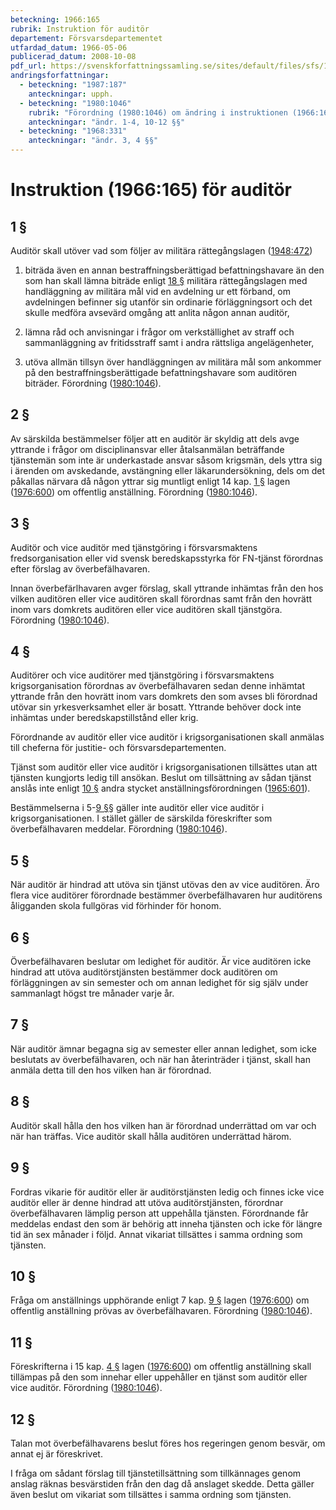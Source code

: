 ```yaml
---
beteckning: 1966:165
rubrik: Instruktion för auditör
departement: Försvarsdepartementet
utfardad_datum: 1966-05-06
publicerad_datum: 2008-10-08
pdf_url: https://svenskforfattningssamling.se/sites/default/files/sfs/1966-05/SFS1966-165.pdf
andringsforfattningar:
  - beteckning: "1987:187"
    anteckningar: upph.
  - beteckning: "1980:1046"
    rubrik: "Förordning (1980:1046) om ändring i instruktionen (1966:165) för auditör"
    anteckningar: "ändr. 1-4, 10-12 §§"
  - beteckning: "1968:331"
    anteckningar: "ändr. 3, 4 §§"
---
```


# Instruktion (1966:165) för auditör

## 1 §

Auditör skall utöver vad som följer av militära rättegångslagen ([1948:472](https://selex.se/eli/sfs/1948/472))

1. biträda även en annan bestraffningsberättigad befattningshavare än den som han skall lämna biträde enligt [18 §](#18) militära rättegångslagen med handläggning av militära mål vid en avdelning ur ett förband, om avdelningen befinner sig utanför sin ordinarie förläggningsort och det skulle medföra avsevärd omgång att anlita någon annan auditör,

2. lämna råd och anvisningar i frågor om verkställighet av straff och sammanläggning av fritidsstraff samt i andra rättsliga angelägenheter,

3. utöva allmän tillsyn över handläggningen av militära mål som ankommer på den bestraffningsberättigade befattningshavare som auditören biträder. Förordning ([1980:1046](https://selex.se/eli/sfs/1980/1046)).

## 2 §

Av särskilda bestämmelser följer att en auditör är skyldig att dels avge yttrande i frågor om disciplinansvar eller åtalsanmälan beträffande tjänstemän som inte är underkastade ansvar såsom krigsmän, dels yttra sig i ärenden om avskedande, avstängning eller läkarundersökning, dels om det påkallas närvara då någon yttrar sig muntligt enligt 14 kap. [1 §](#kap14.1) lagen ([1976:600](https://selex.se/eli/sfs/1976/600)) om offentlig anställning. Förordning ([1980:1046](https://selex.se/eli/sfs/1980/1046)).

## 3 §

Auditör och vice auditör med tjänstgöring i försvarsmaktens fredsorganisation eller vid svensk beredskapsstyrka för FN-tjänst förordnas efter förslag av överbefälhavaren.

Innan överbefärlhavaren avger förslag, skall yttrande inhämtas från den hos vilken auditören eller vice auditören skall förordnas samt från den hovrätt inom vars domkrets auditören eller vice auditören skall tjänstgöra. Förordning ([1980:1046](https://selex.se/eli/sfs/1980/1046)).

## 4 §

Auditörer och vice auditörer med tjänstgöring i försvarsmaktens krigsorganisation förordnas av överbefälhavaren sedan denne inhämtat yttrande från den hovrätt inom vars domkrets den som avses bli förordnad utövar sin yrkesverksamhet eller är bosatt. Yttrande behöver dock inte inhämtas under beredskapstillstånd eller krig.

Förordnande av auditör eller vice auditör i krigsorganisationen skall anmälas till cheferna för justitie- och försvarsdepartementen.

Tjänst som auditör eller vice auditör i krigsorganisationen tillsättes utan att tjänsten kungjorts ledig till ansökan. Beslut om tillsättning av sådan tjänst anslås inte enligt [10 §](#10) andra stycket anställningsförordningen ([1965:601](https://selex.se/eli/sfs/1965/601)).

Bestämmelserna i 5-[9 §](#9)§ gäller inte auditör eller vice auditör i krigsorganisationen. I stället gäller de särskilda föreskrifter som överbefälhavaren meddelar. Förordning ([1980:1046](https://selex.se/eli/sfs/1980/1046)).

## 5 §

När auditör är hindrad att utöva sin tjänst utövas den av vice auditören. Äro flera vice auditörer förordnade bestämmer överbefälhavaren hur auditörens åligganden skola fullgöras vid förhinder för honom.

## 6 §

Överbefälhavaren beslutar om ledighet för auditör. Är vice auditören icke hindrad att utöva auditörstjänsten bestämmer dock auditören om förläggningen av sin semester och om annan ledighet för sig själv under sammanlagt högst tre månader varje år.

## 7 §

När auditör ämnar begagna sig av semester eller annan ledighet, som icke beslutats av överbefälhavaren, och när han återinträder i tjänst, skall han anmäla detta till den hos vilken han är förordnad.

## 8 §

Auditör skall hålla den hos vilken han är förordnad underrättad om var och när han träffas. Vice auditör skall hålla auditören underrättad härom.

## 9 §

Fordras vikarie för auditör eller är auditörstjänsten ledig och finnes icke vice auditör eller är denne hindrad att utöva auditörstjänsten, förordnar överbefälhavaren lämplig person att uppehålla tjänsten. Förordnande får meddelas endast den som är behörig att inneha tjänsten och icke för längre tid än sex månader i följd. Annat vikariat tillsättes i samma ordning som tjänsten.

## 10 §

Fråga om anställnings upphörande enligt 7 kap. [9 §](#kap7.9) lagen ([1976:600](https://selex.se/eli/sfs/1976/600)) om offentlig anställning prövas av överbefälhavaren. Förordning ([1980:1046](https://selex.se/eli/sfs/1980/1046)).

## 11 §

Föreskrifterna i 15 kap. [4 §](#kap15.4) lagen ([1976:600](https://selex.se/eli/sfs/1976/600)) om offentlig anställning skall tillämpas på den som innehar eller uppehåller en tjänst som auditör eller vice auditör. Förordning ([1980:1046](https://selex.se/eli/sfs/1980/1046)).

## 12 §

Talan mot överbefälhavarens beslut föres hos regeringen genom besvär, om annat ej är föreskrivet.

I fråga om sådant förslag till tjänstetillsättning som tillkännages genom anslag räknas besvärstiden från den dag då anslaget skedde. Detta gäller även beslut om vikariat som tillsättes i samma ordning som tjänsten.